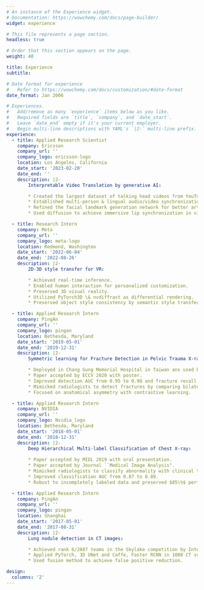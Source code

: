 ```yaml
---
# An instance of the Experience widget.
# Documentation: https://wowchemy.com/docs/page-builder/
widget: experience

# This file represents a page section.
headless: true

# Order that this section appears on the page.
weight: 40

title: Experience
subtitle:

# Date format for experience
#   Refer to https://wowchemy.com/docs/customization/#date-format
date_format: Jan 2006

# Experiences.
#   Add/remove as many `experience` items below as you like.
#   Required fields are `title`, `company`, and `date_start`.
#   Leave `date_end` empty if it's your current employer.
#   Begin multi-line descriptions with YAML's `|2-` multi-line prefix.
experience:
  - title: Applied Research Scientist
    company: Ericsson
    company_url: ''
    company_logo: ericsson-logo
    location: Los Angeles, California
    date_start: '2023-02-20'
    date_end: ''
    description: |2-
        Interpretable Video Translation by generative AI:

        * Created the largest dataset of talking head videos from YouTube. 
        * Established multi-person & lingual audio/video synchronization.
        * Refined the facial landmark generation network for better articulation. 
        * Used diffusion to achieve immersive lip synchronization in videos with translated audio.

  - title: Research Intern
    company: Meta
    company_url: ''
    company_logo: meta-logo
    location: Redmond, Washington
    date_start: '2022-06-04'
    date_end: '2022-08-26'
    description: |2-
        2D-3D style transfer for VR:

        * Achieved real-time inference.
        * Enabled human interaction for personalized customization.
        * Preserved 3D visual reality.
        * Utilized PyTorch3D \& nvdiffrast as differential rendering.
        * Preserved object style consistency by semantic style transfer.

  - title: Applied Research Intern
    company: PingAn
    company_url: ''
    company_logo: pingan
    location: Bethesda, Maryland
    date_start: '2019-05-01'
    date_end: '2019-12-31'
    description: |2-
        Symmetric learning for Fracture Detection in Pelvic Trauma X-ray:

        * Deployed in Chang Gung Memorial Hospital in Taiwan ans used by > 5000 patients. 
        * Paper accepted by ECCV 2020 with poster.
        * Improved detection AUC from 0.95 to 0.98 and fracture recall from 0.89 to 0.93 (FPR=0.1).
        * Mimicked radiologists to detect fractures by comparing bilateral symmetric regions.
        * Focused on anatomical asymmetry with contrastive learning.

  - title: Applied Research Intern
    company: NVIDIA
    company_url: ''
    company_logo: Nvidia_logo
    location: Bethesda, Maryland
    date_start: '2018-05-01'
    date_end: '2018-12-31'
    description: |2-
        Deep Hierarchical Multi-label Classification of Chest X-ray:
    
        * Paper accepted by MIDL 2019 with oral presentation.
        * Paper accepted by Journal ``Medical Image Analysis".
        * Mimicked radiologists to classify abnormality with clinical taxonomy.
        * Improved classification AUC from 0.87 to 0.89.
        * Robust to incompletely labeled data and preserved $85\%$ performance drop.

  - title: Applied Research Intern
    company: PingAn
    company_url: ''
    company_logo: pingan
    location: Shanghai
    date_start: '2017-05-01'
    date_end: '2017-08-31'
    description: |2-
        Lung nodule detection in CT images:

        * Achieved rank 6/2887 teams in the Skylake competition by Intel and Alibaba.
        * Applied PyTorch, 3D UNet and Caffe, Faster RCNN in 1000 CT scans.
        * Used fusion method to achieve false positive reduction.

design:
  columns: '2'
---
```

